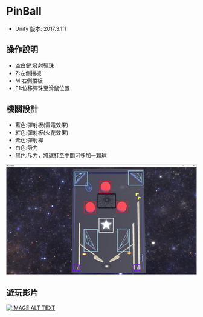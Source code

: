 # PinBall
- Unity 版本: 2017.3.1f1

## 操作說明
- 空白鍵:發射彈珠
- Z:左側擋板
- M:右側擋板
- F1:位移彈珠至滑鼠位置
## 機關設計
- 藍色:彈射板(雷電效果)
- 紅色:彈射板(火花效果)
- 紫色:彈射桿
- 白色:吸力
- 黑色:斥力，將球打至中間可多加一顆球

![](https://github.com/itetsai/PinBall/blob/main/img/layout.jpg)

## 遊玩影片

[![IMAGE ALT TEXT](https://i9.ytimg.com/vi/g2lW-iSWXJo/mq2.jpg?sqp=COTS05cG&rs=AOn4CLBG4sHHbMAfq8irTkQJY8aTLY0Yhw)](https://www.youtube.com/watch?v=g2lW-iSWXJo&ab_channel=I-TeTsai)
